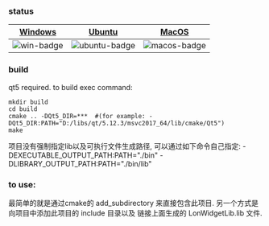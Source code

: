 ### status
| [Windows][win-link]| [Ubuntu][ubuntu-link]|[MacOS][macos-link]|
|---------------|---------------|-----------------|
| ![win-badge]  | ![ubuntu-badge]      | ![macos-badge] |


[win-link]: https://github.com/chonlon/Widget/actions?query=workflow%3AWindows "WindowsAction"
[win-badge]: https://github.com/chonlon/Widget/workflows/Windows/badge.svg  "Windows"

[ubuntu-link]: https://github.com/chonlon/Widget/actions?query=workflow%3AUbuntu "UbuntuAction"
[ubuntu-badge]: https://github.com/chonlon/Widget/workflows/Ubuntu/badge.svg "Ubuntu"

[macos-link]: https://github.com/chonlon/Widget/actions?query=workflow%3AMacOS "MacOSAction"
[macos-badge]: https://github.com/chonlon/Widget/workflows/MacOS/badge.svg "MacOS"


### build
qt5 required.
to build exec command:
```
mkdir build
cd build
cmake .. -DQt5_DIR=***  #(for example: -DQt5_DIR:PATH="D:/libs/qt/5.12.3/msvc2017_64/lib/cmake/Qt5")
make
```

项目没有强制指定lib以及可执行文件生成路径, 可以通过如下命令自己指定: 
-DEXECUTABLE_OUTPUT_PATH:PATH="./bin" 
-DLIBRARY_OUTPUT_PATH:PATH="./bin/lib"

### to use:
最简单的就是通过cmake的 add_subdirectory 来直接包含此项目.
另一个方式是向项目中添加此项目的 include 目录以及 链接上面生成的 LonWidgetLib.lib 文件.